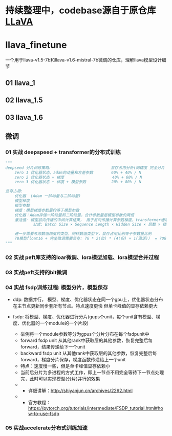 # 持续整理中，codebase源自于原仓库[LLaVA](https://github.com/haotian-liu/LLaVA)
# llava_finetune
一个用于llava-v1.5-7b和llava-v1.6-mistral-7b微调的仓库，理解llava模型设计细节

## 01 llava_1

## 02 llava_1.5

## 03 llava_1.6


## 微调
### 01 实战 deepspeed + transformer的分布式训练
```python
"""
deepseed 分片训练策略:                          显存占用分析(同精度 完全分片 N GPU)
    zero 1 优化器状态，adam的动量和方差参数        60% + 40% / N
    zero 2 优化器状态 + 梯度                     40% + 60% / N
    zero 3 优化器状态 + 梯度 + 模型参数           20% + 80% / N

显存占用:
    优化器  (Adam 一阶动量与二阶动量)
    模型梯度
    模型参数
    梯度：模型梯度参数量约等于模型参数
    优化器：Adam存储一阶动量和二阶动量，合计参数量是模型参数的两倍
    激活值: 模型前向传播的中间计算结果， 用于反向传播计算参数梯度，transformer通常占10%-30%
            公式: Batch Size × Sequence Length × Hidden Size × 层数 × 精度字节数

    进一步需要考虑数值精度的类型，同样数值类型下，显存占用比例等于参数量比例
    7B模型float16 + 完全微调需要显存: 7G * 2(位) * (4(份) + 1(激活))  = 70G
"""
```

### 02 实战 peft库支持的loar微调、lora模型加载、lora模型合并过程

### 03 实战peft支持的bit微调

### 04 实战 fsdp训练过程: 模型分片，模型保存

* ddp: 数据并行， 模型、梯度、优化器状态在同一个gpu上，优化器状态分布在主节点更新同步套所有节点。特点速度更快 但单卡峰值的显存依赖更大

* fsdp: 将模型、梯度、优化器进行分片(gups个unit，每个unit含有模型、梯度、优化器的一个module的一个片段)
    - 举例将一个module参数等分为gpus个分片分布在每个fsdpunit中
    - forward fsdp unit 从其他rank中获取层的其他参数，恢复完整后每forward，结果传递给下一个unit
    - backward fsdp unit 从其他rank中获取层的其他参数，恢复完整后每forward，梯度分片保存，梯度函数传递给上一个unit
    - 特点：速度慢一些，但是单卡峰值显存依赖小
    - 当前后分片为多进程的方式工作，即上一节点不用完全等待下一节点处理完，此时可以实现模型(分片)并行的效果
    - * 详细讲解：http://shiyanjun.cn/archives/2292.html
    - * 官方教程：https://pytorch.org/tutorials/intermediate/FSDP_tutorial.html#how-to-use-fsdp

### 05 实战accelerate分布式训练加速






